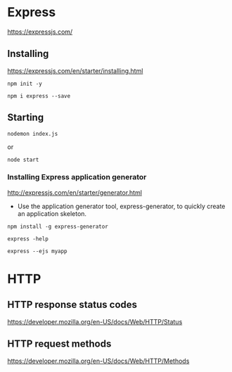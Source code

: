 # Express

https://expressjs.com/

## Installing

https://expressjs.com/en/starter/installing.html

```
npm init -y
```

```
npm i express --save
```

## Starting

```
nodemon index.js
```

or

```
node start
```

### Installing Express application generator

http://expressjs.com/en/starter/generator.html

- Use the application generator tool, express-generator, to quickly create an application skeleton.

```
npm install -g express-generator
```

```
express -help
```

```
express --ejs myapp
```

# HTTP

## HTTP response status codes

https://developer.mozilla.org/en-US/docs/Web/HTTP/Status

## HTTP request methods

https://developer.mozilla.org/en-US/docs/Web/HTTP/Methods